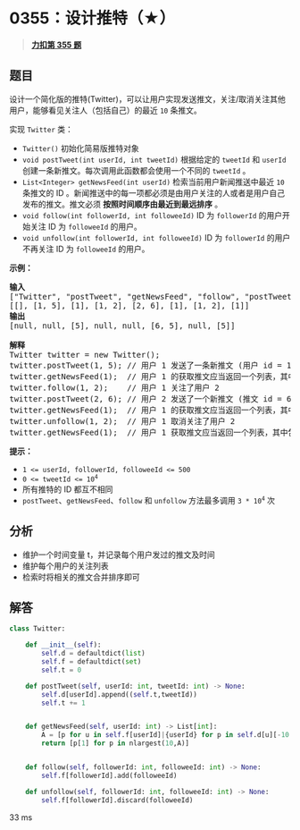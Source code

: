 # 0355：设计推特（★）


> <u>**[力扣第 355 题](https://leetcode.cn/problems/design-twitter/)**</u>

## 题目

<p>设计一个简化版的推特(Twitter)，可以让用户实现发送推文，关注/取消关注其他用户，能够看见关注人（包括自己）的最近 <code>10</code> 条推文。</p>

<p>实现 <code>Twitter</code> 类：</p>

<ul>
<li><code>Twitter()</code> 初始化简易版推特对象</li>
<li><code>void postTweet(int userId, int tweetId)</code> 根据给定的 <code>tweetId</code> 和 <code>userId</code> 创建一条新推文。每次调用此函数都会使用一个不同的 <code>tweetId</code> 。</li>
<li><code>List&lt;Integer&gt; getNewsFeed(int userId)</code> 检索当前用户新闻推送中最近  <code>10</code> 条推文的 ID 。新闻推送中的每一项都必须是由用户关注的人或者是用户自己发布的推文。推文必须 <strong>按照时间顺序由最近到最远排序</strong> 。</li>
<li><code>void follow(int followerId, int followeeId)</code> ID 为 <code>followerId</code> 的用户开始关注 ID 为 <code>followeeId</code> 的用户。</li>
<li><code>void unfollow(int followerId, int followeeId)</code> ID 为 <code>followerId</code> 的用户不再关注 ID 为 <code>followeeId</code> 的用户。</li>
</ul>



<p><strong>示例：</strong></p>

<pre>
<strong>输入</strong>
["Twitter", "postTweet", "getNewsFeed", "follow", "postTweet", "getNewsFeed", "unfollow", "getNewsFeed"]
[[], [1, 5], [1], [1, 2], [2, 6], [1], [1, 2], [1]]
<strong>输出</strong>
[null, null, [5], null, null, [6, 5], null, [5]]

<strong>解释</strong>
Twitter twitter = new Twitter();
twitter.postTweet(1, 5); // 用户 1 发送了一条新推文 (用户 id = 1, 推文 id = 5)
twitter.getNewsFeed(1);  // 用户 1 的获取推文应当返回一个列表，其中包含一个 id 为 5 的推文
twitter.follow(1, 2);    // 用户 1 关注了用户 2
twitter.postTweet(2, 6); // 用户 2 发送了一个新推文 (推文 id = 6)
twitter.getNewsFeed(1);  // 用户 1 的获取推文应当返回一个列表，其中包含两个推文，id 分别为 -&gt; [6, 5] 。推文 id 6 应当在推文 id 5 之前，因为它是在 5 之后发送的
twitter.unfollow(1, 2);  // 用户 1 取消关注了用户 2
twitter.getNewsFeed(1);  // 用户 1 获取推文应当返回一个列表，其中包含一个 id 为 5 的推文。因为用户 1 已经不再关注用户 2</pre>



<p><strong>提示：</strong></p>

<ul>
<li><code>1 &lt;= userId, followerId, followeeId &lt;= 500</code></li>
<li><code>0 &lt;= tweetId &lt;= 10<sup>4</sup></code></li>
<li>所有推特的 ID 都互不相同</li>
<li><code>postTweet</code>、<code>getNewsFeed</code>、<code>follow</code> 和 <code>unfollow</code> 方法最多调用 <code>3 * 10<sup>4</sup></code> 次</li>
</ul>


## 分析

- 维护一个时间变量 t，并记录每个用户发过的推文及时间
- 维护每个用户的关注列表
- 检索时将相关的推文合并排序即可
## 解答

```python
class Twitter:

    def __init__(self):
        self.d = defaultdict(list)
        self.f = defaultdict(set)
        self.t = 0

    def postTweet(self, userId: int, tweetId: int) -> None:
        self.d[userId].append((self.t,tweetId))
        self.t += 1


    def getNewsFeed(self, userId: int) -> List[int]:
        A = [p for u in self.f[userId]|{userId} for p in self.d[u][-10:]]
        return [p[1] for p in nlargest(10,A)]


    def follow(self, followerId: int, followeeId: int) -> None:
        self.f[followerId].add(followeeId)

    def unfollow(self, followerId: int, followeeId: int) -> None:
        self.f[followerId].discard(followeeId)
```
33 ms

